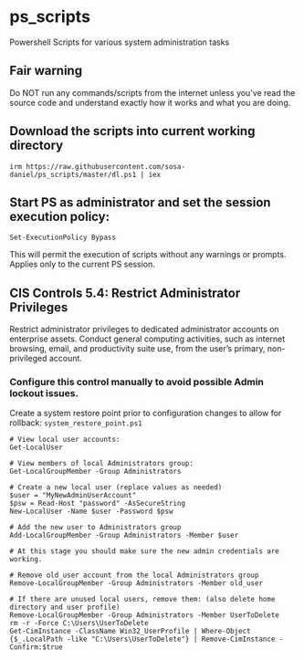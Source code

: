 # ps_scripts
Powershell Scripts for various system administration tasks

## Fair warning
Do NOT run any commands/scripts from the internet unless you've read the source code and understand exactly how it works and what you are doing.

## Download the scripts into current working directory

`irm https://raw.githubusercontent.com/sosa-daniel/ps_scripts/master/dl.ps1 | iex`

## Start PS as administrator and set the session execution policy:
`Set-ExecutionPolicy Bypass`

This will permit the execution of scripts without any warnings or prompts. Applies only to the current PS session.

## CIS Controls 5.4: Restrict Administrator Privileges
Restrict administrator privileges to dedicated administrator accounts on enterprise assets. Conduct general computing activities, such as internet browsing, email, and productivity suite use, from the user’s primary, non-privileged account.
### Configure this control manually to avoid possible Admin lockout issues.

Create a system restore point prior to configuration changes to allow for rollback: `system_restore_point.ps1`

```
# View local user accounts:
Get-LocalUser

# View members of local Administrators group:
Get-LocalGroupMember -Group Administrators

# Create a new local user (replace values as needed)
$user = "MyNewAdminUserAccount"
$psw = Read-Host "password" -AsSecureString
New-LocalUser -Name $user -Password $psw

# Add the new user to Administrators group
Add-LocalGroupMember -Group Administrators -Member $user

# At this stage you should make sure the new admin credentials are working.

# Remove old_user account from the local Administrators group
Remove-LocalGroupMember -Group Administrators -Member old_user

# If there are unused local users, remove them: (also delete home directory and user profile)
Remove-LocalGroupMember -Group Administrators -Member UserToDelete
rm -r -Force C:\Users\UserToDelete
Get-CimInstance -ClassName Win32_UserProfile | Where-Object {$_.LocalPath -like "C:\Users\UserToDelete"} | Remove-CimInstance -Confirm:$true
```
